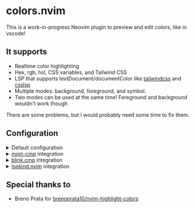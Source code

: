 # colors.nvim
This is a work-in-progress Neovim plugin to preview and edit colors, like in vscode!

## It supports
- Realtime color highlighting
- Hex, rgb, hsl, CSS variables, and Tailwind CSS
- LSP that supports textDocument/documentColor like [tailwindcss](https://github.com/tailwindlabs/tailwindcss-intellisense) and [csslsp](https://github.com/microsoft/vscode-css-languageservice)
- Multiple modes: background, foreground, and symbol.
- Two modes can be used at the same time! Foreground and background wouldn't work though

There are some problems, but I would probably need some time to fix them.

## Configuration
<details>
<summary>Default configuration</summary>
<br>

```
require('colors').setup({
	display = { "foreground", "symbol", }, -- foreground can be replaced with background
	symbol = {
		symbol = "⬤", -- ■ so you don't need to look
		symbol_prefix = " ",
		symbol_suffix = "",
		symbol_position = "eow", -- sow or eol also works
	},
	enable_hex = true,
	enable_rgb = true,
	enable_hsl = true,
	enable_var_usage = false,
	enable_named_colors = false,
	enable_short_hex = false,
	enable_tailwind = false,
	custom_colors = nil,
	exclude_filetypes = {},
	exclude_buftypes = {},
})
```
</details>
<details>
<summary><a href="https://github.com/hrsh7th/nvim-cmp">nvim-cmp</a> integration</summary>
<br>
<dl><dd>
<details>
<summary>Common configuration style</summary>
<br>

```
require("cmp").setup({
        ... other configs
        formatting = {
                format = require("nvim-highlight-colors").format
        }
})
```
</details>
</dl></dd>
<dl><dd><details>
<summary> In lua</summary>
<br>

```
require("cmp").setup({
        ... other configs
        formatting = {
                format = function(entry, item)
                        item = -- YOUR other configs come first
                        return require("nvim-highlight-colors").format(entry, item)
                end
        }
})
```
</details>
</dd></dl>
</details>
<details>
<summary><a href="https://github.com/Saghen/blink.cmp">blink.cmp</a> integration</summary>
<br>

```
require("blink.cmp").setup {
	completion = {
		menu = {
			draw = {
				components = {
					-- customize the drawing of kind icons
					kind_icon = {
						text = function(ctx)
						  -- default kind icon
						  local icon = ctx.kind_icon
							-- if LSP source, check for color derived from documentation
							if ctx.item.source_name == "LSP" then
								local color_item = require("nvim-highlight-colors").format(ctx.item.documentation, { kind = ctx.kind })
								if color_item and color_item.abbr then
								  icon = color_item.abbr
								end
							end
							return icon .. ctx.icon_gap
						end,
						highlight = function(ctx)
							-- default highlight group
							local highlight = "BlinkCmpKind" .. ctx.kind
							-- if LSP source, check for color derived from documentation
							if ctx.item.source_name == "LSP" then
								local color_item = require("nvim-highlight-colors").format(ctx.item.documentation, { kind = ctx.kind })
								if color_item and color_item.abbr_hl_group then
								  highlight = color_item.abbr_hl_group
								end
							end
							return highlight
						end,
					},
				},
			},
		},
	},
}
```
</details>
</details>
<details>
<summary><a href="https://github.com/onsails/lspkind.nvim">lspkind.nvim</a> integration</summary>
<br>

```
require("cmp").setup({
        ... other configs
        formatting = {
                format = function(entry, item)
                        local color_item = require("nvim-highlight-colors").format(entry, { kind = item.kind })
                        item = require("lspkind").cmp_format({
                                -- any lspkind format settings here
                        })(entry, item)
                        if color_item.abbr_hl_group then
                                item.kind_hl_group = color_item.abbr_hl_group
                                item.kind = color_item.abbr
                        end
                        return item
                end
        }
})
```
</details>

## Special thanks to
- Breno Prata for [brenoprata10/nvim-highlight-colors](https://github.com/brenoprata10/nvim-highlight-colors)
